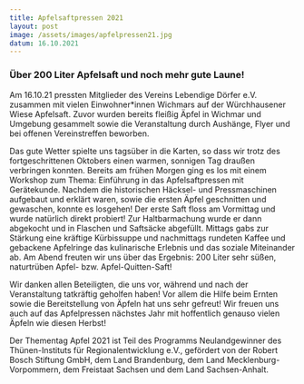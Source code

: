 ```yaml
---
title: Apfelsaftpressen 2021
layout: post
image: /assets/images/apfelpressen21.jpg
datum: 16.10.2021
---
```


### Über 200 Liter Apfelsaft und noch mehr gute Laune!

Am 16.10.21 pressten Mitglieder des Vereins Lebendige Dörfer e.V. zusammen mit vielen Einwohner*innen Wichmars auf der Würchhausener Wiese Apfelsaft. Zuvor wurden bereits fleißig Äpfel in Wichmar und Umgebung gesammelt sowie die Veranstaltung durch Aushänge, Flyer und bei offenen Vereinstreffen beworben. 

Das gute Wetter spielte uns tagsüber in die Karten, so dass wir trotz des fortgeschrittenen Oktobers einen warmen, sonnigen Tag draußen verbringen konnten. Bereits am frühen Morgen ging es los mit einem Workshop zum Thema: Einführung in das Apfelsaftpressen mit Gerätekunde. Nachdem die historischen Häcksel- und Pressmaschinen aufgebaut und erklärt waren, sowie die ersten Äpfel geschnitten und gewaschen, konnte es losgehen! Der erste Saft floss am Vormittag und wurde natürlich direkt probiert! Zur Haltbarmachung wurde er dann abgekocht und in Flaschen und Saftsäcke abgefüllt. Mittags gabs zur Stärkung eine kräftige Kürbissuppe und nachmittags rundeten Kaffee und gebackene Apfelringe das kulinarische Erlebnis und das soziale Miteinander ab. Am Abend freuten wir uns über das Ergebnis: 200 Liter sehr süßen, naturtrüben Apfel- bzw. Apfel-Quitten-Saft! 

Wir danken allen Beteiligten, die uns vor, während und nach der Veranstaltung tatkräftig geholfen haben! Vor allem die Hilfe beim Ernten sowie die Bereitstellung von Äpfeln hat uns sehr gefreut! Wir freuen uns auch auf das Apfelpressen nächstes Jahr mit hoffentlich genauso vielen Äpfeln wie diesen Herbst!

Der Thementag Apfel 2021 ist Teil des Programms Neulandgewinner des Thünen-Instituts für Regionalentwicklung e.V., gefördert von der Robert Bosch Stiftung GmbH, dem Land Brandenburg, dem Land Mecklenburg-Vorpommern, dem Freistaat Sachsen und dem Land Sachsen-Anhalt.
